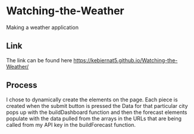 # Watching-the-Weather
Making a weather application

## Link
The link can be found here https://kebiernat5.github.io/Watching-the-Weather/

## Process
I chose to dynamically create the elements on the page. Each piece is created when the submit button is pressed the Data for that particular city pops up with the buildDashboard function and then the forecast elements populate with the data pulled from the arrays in the URLs that are being called from my API key in the buildForecast function.